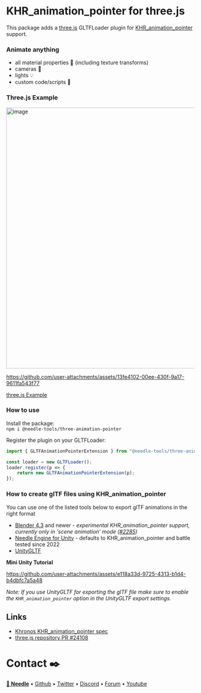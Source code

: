 # KHR_animation_pointer for three.js

This package adds a [three.js](https://github.com/mrdoob/three.js) GLTFLoader plugin for [KHR_animation_pointer](https://github.com/KhronosGroup/glTF/tree/main/extensions/2.0/Khronos/KHR_animation_pointer) support.

### Animate anything
- all material properties 💎 (including texture transforms) 
- cameras 🎥
- lights 💡
- custom code/scripts 📄


### Three.js Example
<a href="https://threejs.org/examples/?q=gltf#webgl_loader_gltf_animation_pointer" target="_blank">
<img width="1240" height="696" alt="image" src="https://github.com/user-attachments/assets/baa109d8-974b-4c97-9ae9-31a4391e651b" />
</a>

https://github.com/user-attachments/assets/13fe4102-00ee-430f-9a17-9611fa543f77

[three.js Example](https://threejs.org/examples/?q=gltf#webgl_loader_gltf_animation_pointer)



### How to use

Install the package:   
`npm i @needle-tools/three-animation-pointer`


Register the plugin on your GLTFLoader:  

```js
import { GLTFAnimationPointerExtension } from "@needle-tools/three-animation-pointer"

const loader = new GLTFLoader();
loader.register(p => {
    return new GLTFAnimationPointerExtension(p);
});
```

### How to create glTF files using KHR_animation_pointer 

You can use one of the listed tools below to export glTF animations in the right format

- [Blender 4.3](https://www.blender.org/) and newer - *experimental KHR_animation_pointer support, currently only in 'scene animation' mode ([#2285](https://github.com/KhronosGroup/glTF-Blender-IO/issues/2285))*
- [Needle Engine for Unity](https://engine.needle.tools/docs/unity/) - defaults to KHR_animation_pointer and battle tested since 2022
- [UnityGLTF](https://github.com/KhronosGroup/UnityGLTF)


**Mini Unity Tutorial**

https://github.com/user-attachments/assets/e118a33d-9725-4313-b1d4-b4dbfc7a5a48

*Note: If you use UnityGLTF for exporting the glTF file make sure to enable the `KHR_animation_pointer` option in the UnityGLTF export settings.*



## Links

- [Khronos KHR_animation_pointer spec](https://github.com/KhronosGroup/glTF/tree/main/extensions/2.0/Khronos/KHR_animation_pointer)
- [three.js repository PR #24108](https://github.com/mrdoob/three.js/pull/24108)



# Contact ✒️
<b>[🌵 Needle](https://needle.tools)</b> • 
[Github](https://github.com/needle-tools) • 
[Twitter](https://twitter.com/NeedleTools) • 
[Discord](https://discord.needle.tools) • 
[Forum](https://forum.needle.tools) • 
[Youtube](https://www.youtube.com/@needle-tools)
